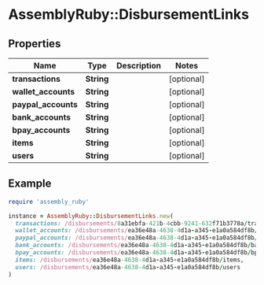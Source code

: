 # AssemblyRuby::DisbursementLinks

## Properties

| Name | Type | Description | Notes |
| ---- | ---- | ----------- | ----- |
| **transactions** | **String** |  | [optional] |
| **wallet_accounts** | **String** |  | [optional] |
| **paypal_accounts** | **String** |  | [optional] |
| **bank_accounts** | **String** |  | [optional] |
| **bpay_accounts** | **String** |  | [optional] |
| **items** | **String** |  | [optional] |
| **users** | **String** |  | [optional] |

## Example

```ruby
require 'assembly_ruby'

instance = AssemblyRuby::DisbursementLinks.new(
  transactions: /disbursements/8a31ebfa-421b-4cbb-9241-632f71b3778a/transactions,
  wallet_accounts: /disbursements/ea36e48a-4638-4d1a-a345-e1a0a584df8b/wallet_accounts,
  paypal_accounts: /disbursements/ea36e48a-4638-4d1a-a345-e1a0a584df8b/paypal_accounts,
  bank_accounts: /disbursements/ea36e48a-4638-4d1a-a345-e1a0a584df8b/bank_accounts,
  bpay_accounts: /disbursements/ea36e48a-4638-4d1a-a345-e1a0a584df8b/bpay_accounts,
  items: /disbursements/ea36e48a-4638-4d1a-a345-e1a0a584df8b/items,
  users: /disbursements/ea36e48a-4638-4d1a-a345-e1a0a584df8b/users
)
```

